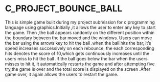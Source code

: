# C_PROJECT_BOUNCE_BALL
This is simple game built during my project submission for c programming language using graphics.Initially ,it allows the user to enter any key to start the game. Then ,the ball appears randomly on the different position within the boundary between the bar moved and the windows. Users can move the bar using the arrows key to hit the ball .when the ball hits the bar, it’s speed increases successively on each rebounce, the each corresponding hits denotes the score of 10,which gets continuously increases until the users miss to hit the ball .If the ball goes below the bar when the users misses to hit it, it automatically restarts  the game and after attempting five try,the game is over and the total score is displayed on the screen .After game over, it again allows the users to restart the game.
